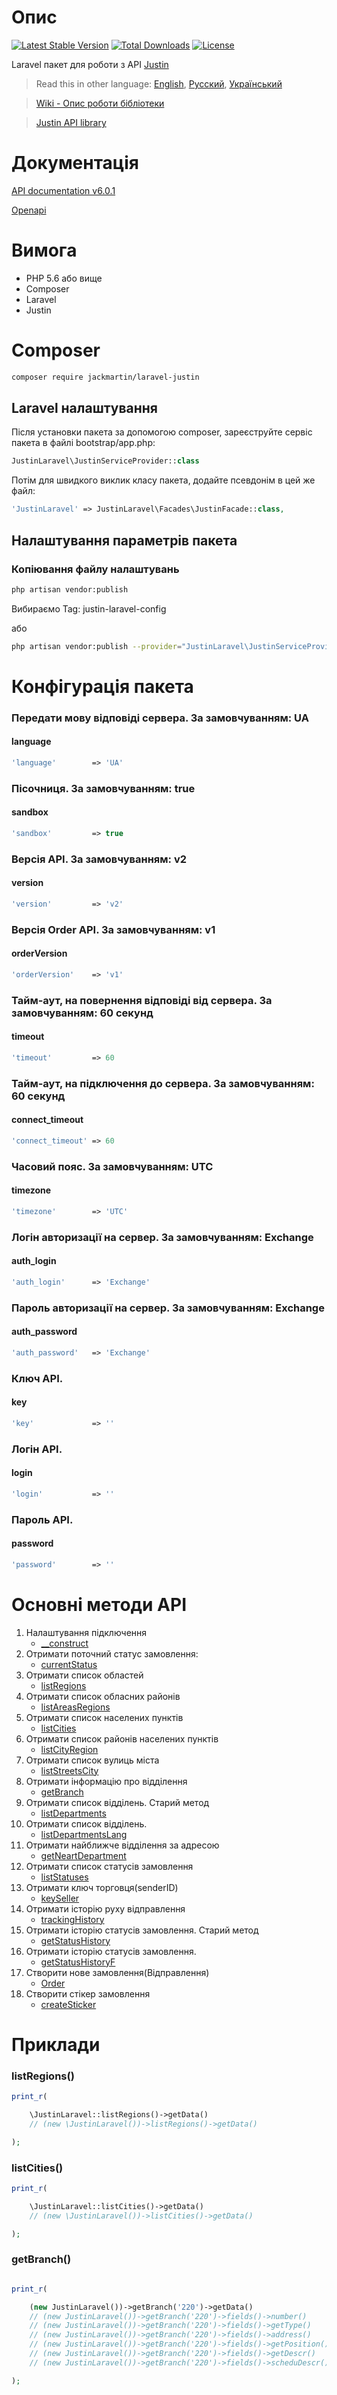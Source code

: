 # Опис

[![Latest Stable Version](https://poser.pugx.org/jackmartin/laravel-justin/v/stable)](https://packagist.org/packages/jackmartin/laravel-justin) [![Total Downloads](https://poser.pugx.org/jackmartin/laravel-justin/downloads)](https://packagist.org/packages/jackmartin/laravel-justin) [![License](https://poser.pugx.org/jackmartin/laravel-justin/license)](https://packagist.org/packages/jackmartin/laravel-justin)

Laravel пакет для роботи з API [Justin](https://justin.ua)


> Read this in other language: [English](README.en.md), [Русский](README.md), [Український](README.ua.md)

> [Wiki - Опис роботи бібліотеки](https://github.com/martinjack/justin/wiki)

> [Justin API library](https://github.com/martinjack/justin)

# Документація

[API documentation v6.0.1](https://justin.ua/api/api_justin_documentation.pdf "PDF")

[Openapi](http://openapi.justin.ua/ "OPENAPI")

# Вимога

* PHP 5.6 або вище
* Composer
* Laravel
* Justin

# Composer
```bash
composer require jackmartin/laravel-justin
```

## Laravel налаштування

Після установки пакета за допомогою composer, зареєструйте сервіс пакета в файлі bootstrap/app.php:
```php
JustinLaravel\JustinServiceProvider::class
```

Потім для швидкого виклик класу пакета, додайте псевдонім в цей же файл:
```php
'JustinLaravel' => JustinLaravel\Facades\JustinFacade::class,
```

## Налаштування параметрів пакета

### Копіювання файлу налаштувань
```sh
php artisan vendor:publish
```
Вибираємо Tag: justin-laravel-config

або
```sh
php artisan vendor:publish --provider="JustinLaravel\JustinServiceProvider" --tag="justin-laravel-config"
```

# Конфігурація пакета

### Передати мову відповіді сервера. За замовчуванням: UA
#### language
```php
'language'        => 'UA'
```
### Пісочниця. За замовчуванням: true
#### sandbox
```php
'sandbox'         => true
```
### Версія API. За замовчуванням: v2
#### version
```php
'version'         => 'v2'
```
### Версія Order API. За замовчуванням: v1
#### orderVersion
```php
'orderVersion'    => 'v1'
```
### Тайм-аут, на повернення відповіді від сервера. За замовчуванням: 60 секунд
#### timeout
```php
'timeout'         => 60
```
### Тайм-аут, на підключення до сервера. За замовчуванням: 60 секунд
#### connect_timeout
```php
'connect_timeout' => 60
```
### Часовий пояс. За замовчуванням: UTC
#### timezone
```php
'timezone'        => 'UTC'
```
### Логін авторизації на сервер. За замовчуванням: Exchange
#### auth_login
```php
'auth_login'      => 'Exchange'
```
### Пароль авторизації на сервер. За замовчуванням: Exchange
#### auth_password
```php
'auth_password'   => 'Exchange'
```
### Ключ API.
#### key
```php
'key'             => ''
```
### Логін API.
#### login
```php
'login'           => ''
```
### Пароль API.
#### password
```php
'password'        => ''
```

# Основні методи API

1. Налаштування підключення
    * [__construct](https://github.com/martinjack/justin/blob/master/README.ua.md#__construct)
2. Отримати поточний статус замовлення:
    * [currentStatus](https://github.com/martinjack/justin/blob/master/README.ua.md#currentStatus)
3. Отримати список областей
    * [listRegions](https://github.com/martinjack/justin/blob/master/README.ua.md#listregions)
4. Отримати список обласних районів
    * [listAreasRegions](https://github.com/martinjack/justin/blob/master/README.ua.md#listareasregions)
5. Отримати список населених пунктів
    * [listCities](https://github.com/martinjack/justin/blob/master/README.ua.md#listcities)
6. Отримати список районів населених пунктів
    * [listCityRegion](https://github.com/martinjack/justin/blob/master/README.ua.md#listcityregion)
7. Отримати список вулиць міста
    * [listStreetsCity](https://github.com/martinjack/justin/blob/master/README.ua.md#liststreetscity)
8. Отримати інформацію про відділення
    * [getBranch](https://github.com/martinjack/justin/blob/master/README.ua.md#getBranch)
9. Отримати список відділень. Старий метод
    * [listDepartments](https://github.com/martinjack/justin/blob/master/README.ua.md#listdepartments)
10. Отримати список відділень.
    * [listDepartmentsLang](https://github.com/martinjack/justin/blob/master/README.ua.md#listdepartmentslang)
11. Отримати найближче відділення за адресою
    * [getNeartDepartment](https://github.com/martinjack/justin/blob/master/README.ua.md#getNeartDepartment)
12. Отримати список статусів замовлення
    * [listStatuses](https://github.com/martinjack/justin/blob/master/README.ua.md#liststatuses)
13. Отримати ключ торговця(senderID)
    * [keySeller](https://github.com/martinjack/justin/blob/master/README.ua.md#keyseller)
14. Отримати історію руху відправлення
    * [trackingHistory](https://github.com/martinjack/justin/blob/master/README.ua.md#trackingHistory)
15. Отримати історію статусів замовлення. Старий метод
    * [getStatusHistory](https://github.com/martinjack/justin/blob/master/README.ua.md#getstatushistory)
16. Отримати історію статусів замовлення.
    * [getStatusHistoryF](https://github.com/martinjack/justin/blob/master/README.ua.md#getstatushistoryf)
17. Створити нове замовлення(Відправлення)
    * [Order](https://github.com/martinjack/justin/blob/master/README.ua.md#order)
18. Створити стікер замовлення
    * [createSticker](https://github.com/martinjack/justin/blob/master/README.ua.md#createsticker)

# Приклади

### listRegions()
```php
print_r(

    \JustinLaravel::listRegions()->getData()
    // (new \JustinLaravel())->listRegions()->getData()

);
```
### listCities()
```php
print_r(

    \JustinLaravel::listCities()->getData()
    // (new \JustinLaravel())->listCities()->getData()

);
```
### getBranch()

```php

print_r(

    (new JustinLaravel())->getBranch('220')->getData()
    // (new JustinLaravel())->getBranch('220')->fields()->number()
    // (new JustinLaravel())->getBranch('220')->fields()->getType()
    // (new JustinLaravel())->getBranch('220')->fields()->address()
    // (new JustinLaravel())->getBranch('220')->fields()->getPosition()
    // (new JustinLaravel())->getBranch('220')->fields()->getDescr()
    // (new JustinLaravel())->getBranch('220')->fields()->scheduDescr()

);